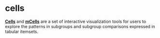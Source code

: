 # cells


[**Cells**](http://people.cs.kuleuven.be/~bo.gao/cells/) and [**mCells**](http://people.cs.kuleuven.be/~bo.gao/mcells/) are a set of interactive visualization tools for users to explore the patterns in subgroups and subgroup comparisons expressed in tabular itemsets.
